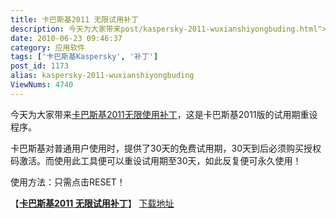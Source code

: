```yaml
---
title: 卡巴斯基2011 无限试用补丁
description: 今天为大家带来post/kaspersky-2011-wuxianshiyongbuding.html">卡巴斯基2011无限使用补丁，这是卡巴斯基2011版的试用期重设程序。卡巴斯基对普通用户使用时，提供了30天的免费试用期，30天到后必须购买授权码激活。而使用此工具便可以重设试用期至30天，如此反复便可永久使用！
date: 2010-06-23 09:46:37
category: 应用软件
tags: ['卡巴斯基Kaspersky', '补丁']
post_id: 1173
alias: kaspersky-2011-wuxianshiyongbuding
ViewNums: 4740
---
```


今天为大家带来[卡巴斯基2011无限使用补丁](/blog/kaspersky-2011-wuxianshiyongbuding)，这是卡巴斯基2011版的试用期重设程序。

卡巴斯基对普通用户使用时，提供了30天的免费试用期，30天到后必须购买授权码激活。而使用此工具便可以重设试用期至30天，如此反复便可永久使用！

使用方法：只需点击RESET！

【[**卡巴斯基2011 无限试用补丁**](/blog/kaspersky-2011-wuxianshiyongbuding)】
[下载地址](download.asp?id=451)


